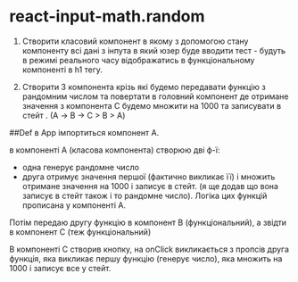 # react-input-math.random
>
1. Створити класовий компонент в якому з допомогою стану компоненту всі дані з інпута в який юзер буде вводити тест - будуть в режимі реального часу відображатись в функціональному компоненті в h1 тегу. 
>
2. Створити 3 компонента крізь які будемо передавати функцію з рандомним числом та повертати в головний компонент  де отримане значення з компонента  С будемо множити на 1000 та записувати в стейт . (А -> B -> C > B > A)
>
>
##Def
в Арр імпортиться компонент А.
>
в компоненті А (класова компонента) створюю дві ф-ї:
 - одна генерує рандомне число
 - друга отримує значення першої (фактично викликає її) і множить отримане значення на 1000 і записує в стейт. 
 (я ще додав що вона записує в стейт також і то рандомне число). Логіка цих функцій прописана у компоненті А.
>
Потім передаю другу функцію в компонент В (функціональний), а звідти в компонент С
(теж функціональний)
>
В компоненті С створив кнопку, на onClick викликається з пропсів друга функція, яка викликає першу функцію (генерує число), яка множить на 1000 і записує все у стейт.
>

